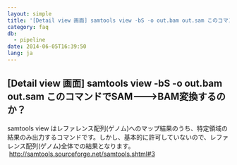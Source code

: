 ```yaml
---
layout: simple
title: '[Detail view 画面] samtools view -bS -o out.bam out.sam このコマンドでSAM--->BAM変換するのか？'
category: faq
db:
  - pipeline
date: 2014-06-05T16:39:50
lang: ja
---
```


## [Detail view 画面] samtools view -bS -o out.bam out.sam このコマンドでSAM--->BAM変換するのか？

samtools view はレファレンス配列(ゲノム)へのマップ結果のうち、特定領域の結果のみ出力するコマンドです。しかし、基本的に許可していないので、レファレンス配列(ゲノム)全体での結果となります。<br><a href="http://samtools.sourceforge.net/samtools.shtml#3" rel="nofollow" style="text-decoration:underline;background-color:initial;font-weight:bold;padding-top:2px;padding-right:2px;padding-bottom:2px;padding-left:2px">http://samtools.sourceforge.net/samtools.shtml#3</a>